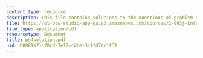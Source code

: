 ```yaml
---
content_type: resource
description: This file contains solutions to the questions of problem set 4.
file: https://ol-ocw-studio-app-qa.s3.amazonaws.com/courses/2-993j-introduction-to-numerical-analysis-for-engineering-13-002j-spring-2005/b0081a7178cd7e12c4be3cffd7ec1f31_ps4solution.pdf
file_type: application/pdf
resourcetype: Document
title: ps4solution.pdf
uid: b0081a71-78cd-7e12-c4be-3cffd7ec1f31
---
```

